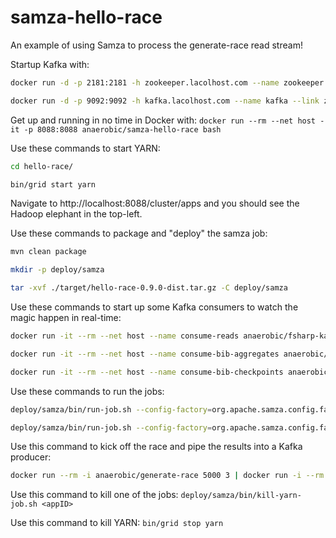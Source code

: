 # samza-hello-race
An example of using Samza to process the generate-race read stream!

Startup Kafka with:
```sh
docker run -d -p 2181:2181 -h zookeeper.lacolhost.com --name zookeeper confluent/zookeeper

docker run -d -p 9092:9092 -h kafka.lacolhost.com --name kafka --link zookeeper:zookeeper confluent/kafka
```

Get up and running in no time in Docker with: ```docker run --rm --net host -it -p 8088:8088 anaerobic/samza-hello-race bash```

Use these commands to start YARN:
```sh
cd hello-race/

bin/grid start yarn
```

Navigate to http://localhost:8088/cluster/apps and you should see the Hadoop elephant in the top-left.

Use these commands to package and "deploy" the samza job:
```sh
mvn clean package

mkdir -p deploy/samza

tar -xvf ./target/hello-race-0.9.0-dist.tar.gz -C deploy/samza
```

Use these commands to start up some Kafka consumers to watch the magic happen in real-time:
```sh
docker run -it --rm --net host --name consume-reads anaerobic/fsharp-kafka-consumer reads http://kafka.lacolhost.com:9092

docker run -it --rm --net host --name consume-bib-aggregates anaerobic/fsharp-kafka-consumer race-bib-aggregates http://kafka.lacolhost.com:9092

docker run -it --rm --net host --name consume-bib-checkpoints anaerobic/fsharp-kafka-consumer race-checkpoint-checks http://kafka.lacolhost.com:9092
```

Use these commands to run the jobs:
```sh
deploy/samza/bin/run-job.sh --config-factory=org.apache.samza.config.factories.PropertiesConfigFactory --config-path=file://$PWD/deploy/samza/config/race-bib-aggregator.properties

deploy/samza/bin/run-job.sh --config-factory=org.apache.samza.config.factories.PropertiesConfigFactory --config-path=file://$PWD/deploy/samza/config/race-checkpoint-checker.properties
```

Use this command to kick off the race and pipe the results into a Kafka producer:
```sh
docker run --rm -i anaerobic/generate-race 5000 3 | docker run -i --rm --net host anaerobic/fsharp-kafka-producer reads http://kafka.lacolhost.com:9092
```

Use this command to kill one of the jobs: ```deploy/samza/bin/kill-yarn-job.sh <appID>```

Use this command to kill YARN: ```bin/grid stop yarn```
